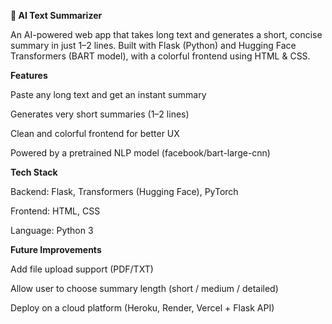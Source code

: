 **📝 AI Text Summarizer**

An AI-powered web app that takes long text and generates a short, concise summary in just 1–2 lines.
Built with Flask (Python) and Hugging Face Transformers (BART model), with a colorful frontend using HTML & CSS.

**Features**

Paste any long text and get an instant summary

Generates very short summaries (1–2 lines)

Clean and colorful frontend for better UX

Powered by a pretrained NLP model (facebook/bart-large-cnn)

**Tech Stack**

Backend: Flask, Transformers (Hugging Face), PyTorch

Frontend: HTML, CSS

Language: Python 3

**Future Improvements**

Add file upload support (PDF/TXT)

Allow user to choose summary length (short / medium / detailed)

Deploy on a cloud platform (Heroku, Render, Vercel + Flask API)
